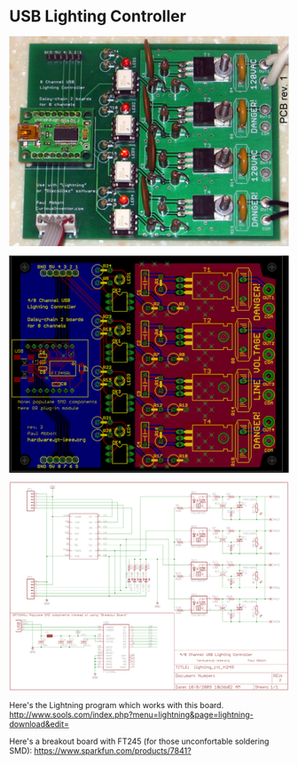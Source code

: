 USB Lighting Controller 
============

![Photo](/docs/lighting_ctl_ft245_populated_top.JPG)

![Layout](/docs/lighting_ctl_ft245_layout.png)

![Schematic](/docs/lighting_ctl_ft245_sch.png)

Here's the Lightning program which works with this board.
<http://www.sools.com/index.php?menu=lightning&page=lightning-download&edit=>

Here's a breakout board with FT245 (for those unconfortable soldering SMD):
<https://www.sparkfun.com/products/7841?>
